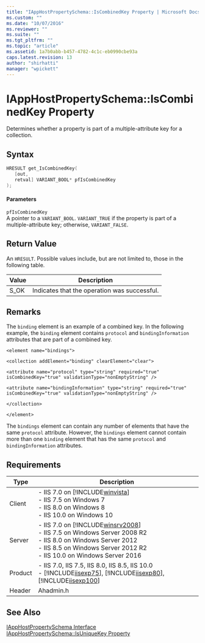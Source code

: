 ```yaml
---
title: "IAppHostPropertySchema::IsCombinedKey Property | Microsoft Docs"
ms.custom: ""
ms.date: "10/07/2016"
ms.reviewer: ""
ms.suite: ""
ms.tgt_pltfrm: ""
ms.topic: "article"
ms.assetid: 1a7b0abb-b457-4782-4c1c-eb0990cbe93a
caps.latest.revision: 13
author: "shirhatti"
manager: "wpickett"
---
```

# IAppHostPropertySchema::IsCombinedKey Property
Determines whether a property is part of a multiple-attribute key for a collection.  
  
## Syntax  
  
```cpp  
HRESULT get_IsCombinedKey(  
   [out,  
   retval] VARIANT_BOOL* pfIsCombinedKey  
);  
```  
  
#### Parameters  
 `pfIsCombinedKey`  
 A pointer to a `VARIANT_BOOL`. `VARIANT_TRUE` if the property is part of a multiple-attribute key; otherwise, `VARIANT_FALSE`.  
  
## Return Value  
 An `HRESULT`. Possible values include, but are not limited to, those in the following table.  
  
|Value|Description|  
|-----------|-----------------|  
|S_OK|Indicates that the operation was successful.|  
  
## Remarks  
 The `binding` element is an example of a combined key. In the following example, the `binding` element contains `protocol` and `bindingInformation` attributes that are part of a combined key.  
  
 `<element name="bindings">`  
  
 `<collection addElement="binding" clearElement="clear">`  
  
 `<attribute name="protocol" type="string" required="true"                isCombinedKey="true" validationType="nonEmptyString" />`  
  
 `<attribute name="bindingInformation" type="string" required="true"                 isCombinedKey="true" validationType="nonEmptyString" />`  
  
 `</collection>`  
  
 `</element>`  
  
 The `bindings` element can contain any number of elements that have the same `protocol` attribute. However, the `bindings` element cannot contain more than one `binding` element that has the same `protocol` and `bindingInformation` attributes.  
  
## Requirements  
  
|Type|Description|  
|----------|-----------------|  
|Client|-   IIS 7.0 on [!INCLUDE[winvista](../../wmi-provider/includes/winvista-md.md)]<br />-   IIS 7.5 on Windows 7<br />-   IIS 8.0 on Windows 8<br />-   IIS 10.0 on Windows 10|  
|Server|-   IIS 7.0 on [!INCLUDE[winsrv2008](../../wmi-provider/includes/winsrv2008-md.md)]<br />-   IIS 7.5 on Windows Server 2008 R2<br />-   IIS 8.0 on Windows Server 2012<br />-   IIS 8.5 on Windows Server 2012 R2<br />-   IIS 10.0 on Windows Server 2016|  
|Product|-   IIS 7.0, IIS 7.5, IIS 8.0, IIS 8.5, IIS 10.0<br />-   [!INCLUDE[iisexp75](../../web-development-reference/native-code-api-reference/includes/iisexp75-md.md)], [!INCLUDE[iisexp80](../../web-development-reference/native-code-api-reference/includes/iisexp80-md.md)], [!INCLUDE[iisexp100](../../web-development-reference/native-code-api-reference/includes/iisexp100-md.md)]|  
|Header|Ahadmin.h|  
  
## See Also  
 [IAppHostPropertySchema Interface](../../web-development-reference\native-code-api-reference/iapphostpropertyschema-interface.md)   
 [IAppHostPropertySchema::IsUniqueKey Property](../../web-development-reference\native-code-api-reference/iapphostpropertyschema-isuniquekey-property.md)